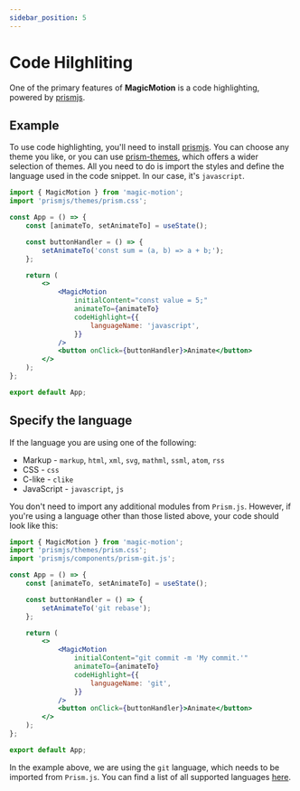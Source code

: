 ```yaml
---
sidebar_position: 5
---
```


# Code Hilghliting

One of the primary features of **MagicMotion** is a code highlighting, powered by [prismjs](https://prismjs.com/).

## Example

To use code highlighting, you'll need to install [prismjs](https://prismjs.com/). You can choose any theme you like, or you can use [prism-themes](https://github.com/PrismJS/prism-themes), which offers a wider selection of themes. All you need to do is import the styles and define the language used in the code snippet. In our case, it's `javascript`.

```jsx
import { MagicMotion } from 'magic-motion';
import 'prismjs/themes/prism.css';

const App = () => {
    const [animateTo, setAnimateTo] = useState();

    const buttonHandler = () => {
        setAnimateTo('const sum = (a, b) => a + b;');
    };

    return (
        <>
            <MagicMotion
                initialContent="const value = 5;"
                animateTo={animateTo}
                codeHighlight={{
                    languageName: 'javascript',
                }}
            />
            <button onClick={buttonHandler}>Animate</button>
        </>
    );
};

export default App;
```

## Specify the language

If the language you are using one of the following:

-   Markup - `markup`, `html`, `xml`, `svg`, `mathml`, `ssml`, `atom`, `rss`
-   CSS - `css`
-   C-like - `clike`
-   JavaScript - `javascript`, `js`

You don't need to import any additional modules from `Prism.js`. However, if you're using a language other than those listed above, your code should look like this:

```jsx
import { MagicMotion } from 'magic-motion';
import 'prismjs/themes/prism.css';
import 'prismjs/components/prism-git.js';

const App = () => {
    const [animateTo, setAnimateTo] = useState();

    const buttonHandler = () => {
        setAnimateTo('git rebase');
    };

    return (
        <>
            <MagicMotion
                initialContent="git commit -m 'My commit.'"
                animateTo={animateTo}
                codeHighlight={{
                    languageName: 'git',
                }}
            />
            <button onClick={buttonHandler}>Animate</button>
        </>
    );
};

export default App;
```

In the example above, we are using the `git` language, which needs to be imported from `Prism.js`. You can find a list of all supported languages [here](https://prismjs.com/#supported-languages).

